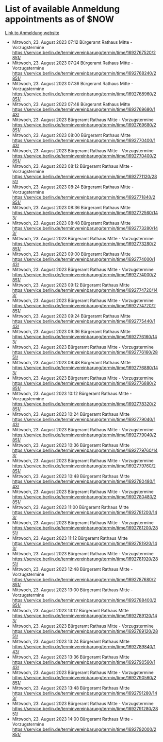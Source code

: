 # List of available Anmeldung appointments as of $NOW
[Link to Anmeldung website](https://service.berlin.de/terminvereinbarung/termin/tag.php?termin=1&anliegen[]=120686&dienstleisterlist=122210,122217,327316,122219,327312,122227,327314,122231,327346,122243,327348,122254,122252,329742,122260,329745,122262,329748,122271,327278,122273,327274,122277,327276,330436,122280,327294,122282,327290,122284,327292,122291,327270,122285,327266,122286,327264,122296,327268,150230,329760,122297,327286,122294,327284,122312,329763,122314,329775,122304,327330,122311,327334,122309,327332,317869,122281,327352,122279,329772,122283,122276,327324,122274,327326,122267,329766,122246,327318,122251,327320,122257,327322,122208,327298,122226,327300&herkunft=http%3A%2F%2Fservice.berlin.de%2Fdienstleistung%2F120686%2F)
- Mittwoch, 23. August 2023 07:12 Bürgeramt Rathaus Mitte - Vorzugstermine https://service.berlin.de/terminvereinbarung/termin/time/1692767520/2851/
- Mittwoch, 23. August 2023 07:24 Bürgeramt Rathaus Mitte - Vorzugstermine https://service.berlin.de/terminvereinbarung/termin/time/1692768240/2851/
- Mittwoch, 23. August 2023 07:36 Bürgeramt Rathaus Mitte - Vorzugstermine https://service.berlin.de/terminvereinbarung/termin/time/1692768960/2851/
- Mittwoch, 23. August 2023 07:48 Bürgeramt Rathaus Mitte https://service.berlin.de/terminvereinbarung/termin/time/1692769680/143/
- Mittwoch, 23. August 2023  Bürgeramt Rathaus Mitte - Vorzugstermine https://service.berlin.de/terminvereinbarung/termin/time/1692769680/2851/
- Mittwoch, 23. August 2023 08:00 Bürgeramt Rathaus Mitte https://service.berlin.de/terminvereinbarung/termin/time/1692770400/143/
- Mittwoch, 23. August 2023  Bürgeramt Rathaus Mitte - Vorzugstermine https://service.berlin.de/terminvereinbarung/termin/time/1692770400/2851/
- Mittwoch, 23. August 2023 08:12 Bürgeramt Rathaus Mitte - Vorzugstermine https://service.berlin.de/terminvereinbarung/termin/time/1692771120/2851/
- Mittwoch, 23. August 2023 08:24 Bürgeramt Rathaus Mitte - Vorzugstermine https://service.berlin.de/terminvereinbarung/termin/time/1692771840/2851/
- Mittwoch, 23. August 2023 08:36 Bürgeramt Rathaus Mitte https://service.berlin.de/terminvereinbarung/termin/time/1692772560/143/
- Mittwoch, 23. August 2023 08:48 Bürgeramt Rathaus Mitte https://service.berlin.de/terminvereinbarung/termin/time/1692773280/143/
- Mittwoch, 23. August 2023  Bürgeramt Rathaus Mitte - Vorzugstermine https://service.berlin.de/terminvereinbarung/termin/time/1692773280/2851/
- Mittwoch, 23. August 2023 09:00 Bürgeramt Rathaus Mitte https://service.berlin.de/terminvereinbarung/termin/time/1692774000/143/
- Mittwoch, 23. August 2023  Bürgeramt Rathaus Mitte - Vorzugstermine https://service.berlin.de/terminvereinbarung/termin/time/1692774000/2851/
- Mittwoch, 23. August 2023 09:12 Bürgeramt Rathaus Mitte https://service.berlin.de/terminvereinbarung/termin/time/1692774720/143/
- Mittwoch, 23. August 2023  Bürgeramt Rathaus Mitte - Vorzugstermine https://service.berlin.de/terminvereinbarung/termin/time/1692774720/2851/
- Mittwoch, 23. August 2023 09:24 Bürgeramt Rathaus Mitte https://service.berlin.de/terminvereinbarung/termin/time/1692775440/143/
- Mittwoch, 23. August 2023 09:36 Bürgeramt Rathaus Mitte https://service.berlin.de/terminvereinbarung/termin/time/1692776160/143/
- Mittwoch, 23. August 2023  Bürgeramt Rathaus Mitte - Vorzugstermine https://service.berlin.de/terminvereinbarung/termin/time/1692776160/2851/
- Mittwoch, 23. August 2023 09:48 Bürgeramt Rathaus Mitte https://service.berlin.de/terminvereinbarung/termin/time/1692776880/143/
- Mittwoch, 23. August 2023  Bürgeramt Rathaus Mitte - Vorzugstermine https://service.berlin.de/terminvereinbarung/termin/time/1692776880/2851/
- Mittwoch, 23. August 2023 10:12 Bürgeramt Rathaus Mitte - Vorzugstermine https://service.berlin.de/terminvereinbarung/termin/time/1692778320/2851/
- Mittwoch, 23. August 2023 10:24 Bürgeramt Rathaus Mitte https://service.berlin.de/terminvereinbarung/termin/time/1692779040/143/
- Mittwoch, 23. August 2023  Bürgeramt Rathaus Mitte - Vorzugstermine https://service.berlin.de/terminvereinbarung/termin/time/1692779040/2851/
- Mittwoch, 23. August 2023 10:36 Bürgeramt Rathaus Mitte https://service.berlin.de/terminvereinbarung/termin/time/1692779760/143/
- Mittwoch, 23. August 2023  Bürgeramt Rathaus Mitte - Vorzugstermine https://service.berlin.de/terminvereinbarung/termin/time/1692779760/2851/
- Mittwoch, 23. August 2023 10:48 Bürgeramt Rathaus Mitte https://service.berlin.de/terminvereinbarung/termin/time/1692780480/143/
- Mittwoch, 23. August 2023  Bürgeramt Rathaus Mitte - Vorzugstermine https://service.berlin.de/terminvereinbarung/termin/time/1692780480/2851/
- Mittwoch, 23. August 2023 11:00 Bürgeramt Rathaus Mitte https://service.berlin.de/terminvereinbarung/termin/time/1692781200/143/
- Mittwoch, 23. August 2023  Bürgeramt Rathaus Mitte - Vorzugstermine https://service.berlin.de/terminvereinbarung/termin/time/1692781200/2851/
- Mittwoch, 23. August 2023 11:12 Bürgeramt Rathaus Mitte https://service.berlin.de/terminvereinbarung/termin/time/1692781920/143/
- Mittwoch, 23. August 2023  Bürgeramt Rathaus Mitte - Vorzugstermine https://service.berlin.de/terminvereinbarung/termin/time/1692781920/2851/
- Mittwoch, 23. August 2023 12:48 Bürgeramt Rathaus Mitte - Vorzugstermine https://service.berlin.de/terminvereinbarung/termin/time/1692787680/2851/
- Mittwoch, 23. August 2023 13:00 Bürgeramt Rathaus Mitte - Vorzugstermine https://service.berlin.de/terminvereinbarung/termin/time/1692788400/2851/
- Mittwoch, 23. August 2023 13:12 Bürgeramt Rathaus Mitte https://service.berlin.de/terminvereinbarung/termin/time/1692789120/143/
- Mittwoch, 23. August 2023  Bürgeramt Rathaus Mitte - Vorzugstermine https://service.berlin.de/terminvereinbarung/termin/time/1692789120/2851/
- Mittwoch, 23. August 2023 13:24 Bürgeramt Rathaus Mitte https://service.berlin.de/terminvereinbarung/termin/time/1692789840/143/
- Mittwoch, 23. August 2023 13:36 Bürgeramt Rathaus Mitte https://service.berlin.de/terminvereinbarung/termin/time/1692790560/143/
- Mittwoch, 23. August 2023  Bürgeramt Rathaus Mitte - Vorzugstermine https://service.berlin.de/terminvereinbarung/termin/time/1692790560/2851/
- Mittwoch, 23. August 2023 13:48 Bürgeramt Rathaus Mitte https://service.berlin.de/terminvereinbarung/termin/time/1692791280/143/
- Mittwoch, 23. August 2023  Bürgeramt Rathaus Mitte - Vorzugstermine https://service.berlin.de/terminvereinbarung/termin/time/1692791280/2851/
- Mittwoch, 23. August 2023 14:00 Bürgeramt Rathaus Mitte - Vorzugstermine https://service.berlin.de/terminvereinbarung/termin/time/1692792000/2851/
